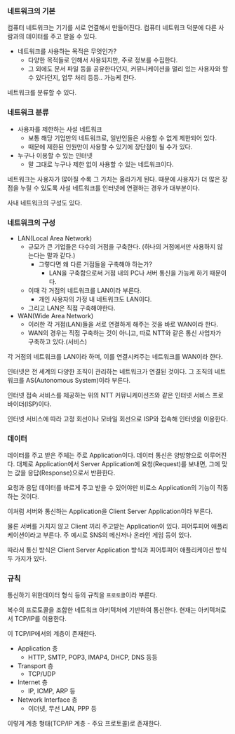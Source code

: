 ### 네트워크의 기본

컴퓨터 네트워크는 기기를 서로 연결해서 만들어진다. 컴퓨터 네트워크 덕분에 다른 사람과의 데이터를 주고 받을 수 있다.

- 네트워크를 사용하는 목적은 무엇인가?
  - 다양한 목적들로 인해서 사용되지만, 주로 정보를 수집한다.
  - 그 외에도 문서 파일 등을 공유한다던지, 커뮤니케이션을 멀리 있는 사용자와 할 수 있다던지, 업무 처리 등등.. 가능케 한다.

네트워크를 분류할 수 있다.

### 네트워크 분류

- 사용자를 제한하는 사설 네트워크
  - 보통 해당 기업만의 네트워크로, 일반인들은 사용할 수 없게 제한되어 있다.
  - 때문에 제한된 인원만이 사용할 수 있기에 장단점이 될 수가 있다.
- 누구나 이용할 수 있는 인터넷
  - 말 그대로 누구나 제한 없이 사용할 수 있는 네트워크이다.

네트워크는 사용자가 많아질 수록 그 가치는 올라가게 된다. 때문에 사용자가 더 많은 장점을 누릴 수 있도록 사설 네트워크를 인터넷에
연결하는 경우가 대부분이다.

사내 네트워크의 구성도 있다.

### 네트워크의 구성

- LAN(Local Area Network)
  - 규모가 큰 기업들은 다수의 거점을 구축한다. (하나의 거점에서만 사용하지 않는다는 말과 같다.)
    - 그렇다면 왜 다른 거점들을 구축해야 하는가?
      - LAN을 구축함으로써 거점 내의 PC나 서버 통신을 가능케 하기 때문이다.
  - 이때 각 거점의 네트워크를 LAN이라 부른다.
      - 개인 사용자의 가정 내 네트워크도 LAN이다.
  - 그리고 LAN은 직접 구축해야한다.
- WAN(Wide Area Network)
  - 이러한 각 거점(LAN)들을 서로 연결하게 해주는 것을 바로 WAN이라 한다.
  - WAN의 경우는 직접 구축하는 것이 아니고, 따로 NTT와 같은 통신 사업자가 구축하고 있다.(서비스)

각 거점의 네트워크를 LAN이라 하며, 이를 연결시켜주는 네트워크를 WAN이라 한다.


인터넷은 전 세계의 다양한 조직이 관리하는 네트워크가 연결된 것이다. 그 조직의 네트워크를 AS(Autonomous System)이라 부른다.

인터넷 접속 서비스를 제공하는 위의 NTT 커뮤니케이션즈와 같은 인터넷 서비스 프로바이더(ISP)이다.

인터넷 서비스에 따라 고정 회선이나 모바일 회선으로 ISP와 접속해 인터넷을 이용한다.

### 데이터

데이터를 주고 받은 주체는 주로 Application이다. 데이터 통신은 양방향으로 이루어진다.
대체로 Application에서 Server Application에 요청(Request)를 보내면, 그에 맞는 값을 응답(Response)으로서 반환한다.

요청과 응답 데이터를 바르게 주고 받을 수 있어야만 비로소 Application의 기능이 작동하는 것이다.

이처럼 서버와 통신하는 Application을 Client Server Application이라 부른다.

물론 서버를 거치지 않고 Client 끼리 주고받는 Application이 있다. 피어투피어 애플리케이션이라고 부른다.
주 예시로 SNS의 메신저나 온라인 게임 등이 있다. 

따라서 통신 방식은 Client Server Application 방식과 피어투피어 애플리케이션 방식 두 가지가 있다.

### 규칙

통신하기 위한데이터 형식 등의 규칙을 `프로토콜`이라 부른다.

복수의 프로토콜을 조합한 네트워크 아키텍처에 기반하여 통신한다. 현재는 아키텍처로서 TCP/IP를 이용한다.

이 TCP/IP에서의 계층이 존재한다.

- Application 층
  - HTTP, SMTP, POP3, IMAP4, DHCP, DNS 등등
- Transport 층
  - TCP/UDP
- Internet 층
  - IP, ICMP, ARP 등
- Network Interface 층
  - 이더넷, 무선 LAN, PPP 등

이렇게 계층 형태(TCP/IP 계층 - 주요 프로토콜)로 존재한다.